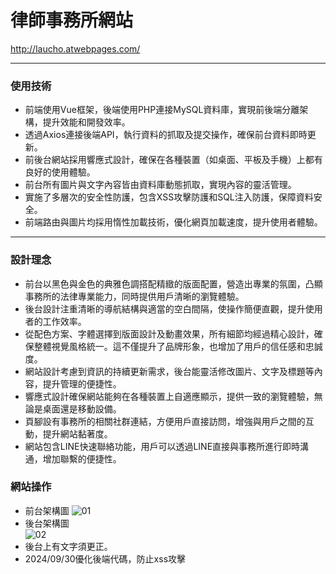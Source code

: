 # 律師事務所網站
http://laucho.atwebpages.com/
<hr>

### 使用技術
- 前端使用Vue框架，後端使用PHP連接MySQL資料庫，實現前後端分離架構，提升效能和開發效率。
- 透過Axios連接後端API，執行資料的抓取及提交操作，確保前台資料即時更新。
- 前後台網站採用響應式設計，確保在各種裝置（如桌面、平板及手機）上都有良好的使用體驗。
- 前台所有圖片與文字內容皆由資料庫動態抓取，實現內容的靈活管理。
- 實施了多層次的安全性防護，包含XSS攻擊防護和SQL注入防護，保障資料安全。
- 前端路由與圖片均採用惰性加載技術，優化網頁加載速度，提升使用者體驗。
<hr>

### 設計理念
- 前台以黑色與金色的典雅色調搭配精緻的版面配置，營造出專業的氛圍，凸顯事務所的法律專業能力，同時提供用戶清晰的瀏覽體驗。
- 後台設計注重清晰的導航結構與適當的空白間隔，使操作簡便直觀，提升使用者的工作效率。
- 從配色方案、字體選擇到版面設計及動畫效果，所有細節均經過精心設計，確保整體視覺風格統一。這不僅提升了品牌形象，也增加了用戶的信任感和忠誠度。
- 網站設計考慮到資訊的持續更新需求，後台能靈活修改圖片、文字及標題等內容，提升管理的便捷性。
- 響應式設計確保網站能夠在各種裝置上自適應顯示，提供一致的瀏覽體驗，無論是桌面還是移動設備。
- 頁腳設有事務所的相關社群連結，方便用戶直接訪問，增強與用戶之間的互動，提升網站黏著度。
- 網站包含LINE快速聯絡功能，用戶可以透過LINE直接與事務所進行即時溝通，增加聯繫的便捷性。

### 網站操作
- 前台架構圖
![01](https://github.com/user-attachments/assets/227308f3-f69f-4dc3-b976-eb6609ae08ab)
- 後台架構圖  
![02](https://github.com/user-attachments/assets/adcec532-3892-4894-9a31-d6016e2eb55c)
- 後台上有文字須更正。
- 2024/09/30優化後端代碼，防止xss攻擊
